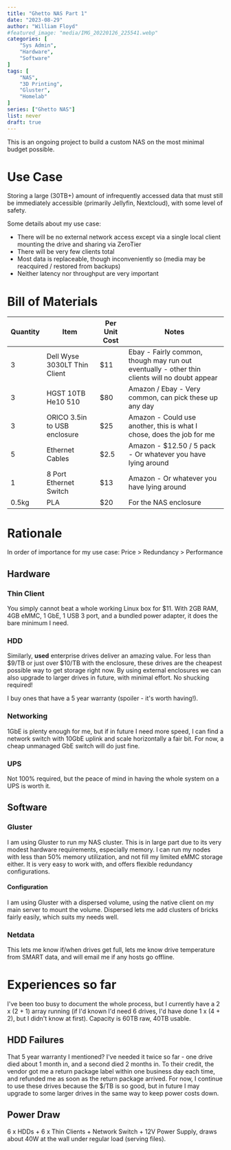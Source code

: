 ```yaml
---
title: "Ghetto NAS Part 1"
date: "2023-08-29"
author: "William Floyd"
#featured_image: "media/IMG_20220126_225541.webp"
categories: [
    "Sys Admin",
    "Hardware",
    "Software"
]
tags: [
    "NAS",
    "3D Printing",
    "Gluster",
    "Homelab"
]
series: ["Ghetto NAS"]
list: never
draft: true
---
```


This is an ongoing project to build a custom NAS on the most minimal budget possible.

# Use Case

Storing a large (30TB+) amount of infrequently accessed data that must still be immediately accessible (primarily Jellyfin, Nextcloud), with some level of safety.

Some details about my use case:
* There will be no external network access except via a single local client mounting the drive and sharing via ZeroTier
* There will be very few clients total
* Most data is replaceable, though inconveniently so (media may be reacquired / restored from backups)
* Neither latency nor throughput are very important

# Bill of Materials

| Quantity | Item                         | Per Unit Cost | Notes                                                                                         |
|----------|------------------------------|---------------|-----------------------------------------------------------------------------------------------|
| 3        | Dell Wyse 3030LT Thin Client | $11           | Ebay - Fairly common, though may run out eventually - other thin clients will no doubt appear |
| 3        | HGST 10TB He10 510           | $80           | Amazon / Ebay - Very common, can pick these up any day                                        |
| 3        | ORICO 3.5in to USB enclosure | $25           | Amazon - Could use another, this is what I chose, does the job for me                         |
| 5        | Ethernet Cables              | $2.5          | Amazon - $12.50 / 5 pack - Or whatever you have lying around                                  |
| 1        | 8 Port Ethernet Switch       | $13           | Amazon - Or whatever you have lying around                                                    |
| 0.5kg    | PLA                          | $20           | For the NAS enclosure                                                                         |

# Rationale

In order of importance for my use case: Price > Redundancy > Performance

## Hardware

### Thin Client
You simply cannot beat a whole working Linux box for $11.
With 2GB RAM, 4GB eMMC, 1 GbE, 1 USB 3 port, and a bundled power adapter, it does the bare minimum I need.

### HDD
Similarly, **used** enterprise drives deliver an amazing value.
For less than $9/TB or just over $10/TB with the enclosure, these drives are the cheapest possible way to get storage right now.
By using external enclosures we can also upgrade to larger drives in future, with minimal effort.
No shucking required!

I buy ones that have a 5 year warranty (spoiler - it's worth having!).

### Networking
1GbE is plenty enough for me, but if in future I need more speed, I can find a network switch with 10GbE uplink and scale horizontally a fair bit.
For now, a cheap unmanaged GbE switch will do just fine.

### UPS
Not 100% required, but the peace of mind in having the whole system on a UPS is worth it.

## Software

### Gluster

I am using Gluster to run my NAS cluster.
This is in large part due to its very modest hardware requirements, especially memory.
I can run my nodes with less than 50% memory utilization, and not fill my limited eMMC storage either.
It is very easy to work with, and offers flexible redundancy configurations.

#### Configuration

I am using Gluster with a dispersed volume, using the native client on my main server to mount the volume.
Dispersed lets me add clusters of bricks fairly easily, which suits my needs well.

### Netdata

This lets me know if/when drives get full, lets me know drive temperature from SMART data, and will email me if any hosts go offline.

# Experiences so far

I've been too busy to document the whole process, but I currently have a 2 x (2 + 1) array running (if I'd known I'd need 6 drives, I'd have done 1 x (4 + 2), but I didn't know at first).
Capacity is 60TB raw, 40TB usable.

## HDD Failures

That 5 year warranty I mentioned?
I've needed it twice so far - one drive died about 1 month in, and a second died 2 months in.
To their credit, the vendor got me a return package label within one business day each time, and refunded me as soon as the return package arrived.
For now, I continue to use these drives because the $/TB is so good, but in future I may upgrade to some larger drives in the same way to keep power costs down.

## Power Draw

6 x HDDs + 6 x Thin Clients + Network Switch + 12V Power Supply, draws about 40W at the wall under regular load (serving files).